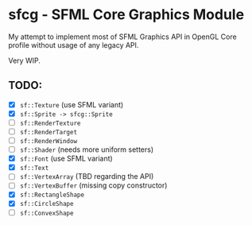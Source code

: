 # sfcg - SFML Core Graphics Module

My attempt to implement most of SFML Graphics API in OpenGL Core profile without usage of any legacy API.

Very WIP.

## TODO:

- [x] `sf::Texture` (use SFML variant)
- [x] `sf::Sprite -> sfcg::Sprite`
- [ ] `sf::RenderTexture`
- [ ] `sf::RenderTarget`
- [ ] `sf::RenderWindow`
- [ ] `sf::Shader` (needs more uniform setters)
- [x] `sf::Font` (use SFML variant)
- [x] `sf::Text`
- [ ] `sf::VertexArray` (TBD regarding the API)
- [ ] `sf::VertexBuffer` (missing copy constructor)
- [x] `sf::RectangleShape`
- [x] `sf::CircleShape`
- [ ] `sf::ConvexShape`
